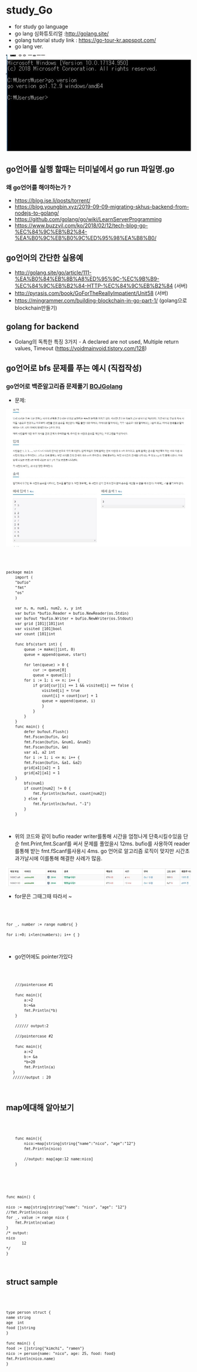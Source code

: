 # study_Go
- for study go language  
- go lang 심화튜토리얼 :http://golang.site/
- golang tutorial study link : https://go-tour-kr.appspot.com/
- go lang ver.

![go](./go.JPG)

## go언어를 실행 할때는 터미널에서 go run 파일명.go

### 왜 go언어를 해야하는가 ? 
- https://blog.jse.li/posts/torrent/
- https://blog.youngbin.xyz/2019-09-09-migrating-skhus-backend-from-nodejs-to-golang/
- https://github.com/golang/go/wiki/LearnServerProgramming
- https://www.buzzvil.com/ko/2018/02/12/tech-blog-go-%EC%84%9C%EB%B2%84-%EA%B0%9C%EB%B0%9C%ED%95%98%EA%B8%B0/

## go언어의 간단한 실용예
- http://golang.site/go/article/111-%EA%B0%84%EB%8B%A8%ED%95%9C-%EC%9B%B9-%EC%84%9C%EB%B2%84-HTTP-%EC%84%9C%EB%B2%84 (서버)
- http://pyrasis.com/book/GoForTheReallyImpatient/Unit58   (서버)
- https://mingrammer.com/building-blockchain-in-go-part-1/ (golang으로 blockchain만들기)

## golang for backend
- Golang의 독특한 특징 3가지 - A declared are not used, Multiple return values, Timeout (https://voidmainvoid.tistory.com/128)

## go언어로 bfs 문제를 푸는 예시 (직접작성)

### go언어로 백준알고리즘 문제풀기 [BOJGolang](./BOJ_Go)

- 문제:

![ex](./ex.JPG)

<code>
    
    package main
        import (
	    "bufio"
	    "fmt"
	    "os"
        )

        var n, m, num1, num2, x, y int
        var bufin *bufio.Reader = bufio.NewReader(os.Stdin)
        var bufout *bufio.Writer = bufio.NewWriter(os.Stdout)
        var grid [101][101]int
        var visited [101]bool
        var count [101]int

        func bfs(start int) {
            queue := make([]int, 0)
            queue = append(queue, start)

            for len(queue) > 0 {
                cur := queue[0]
                queue = queue[1:]
            for i := 1; i <= n; i++ {
                if grid[cur][i] == 1 && visited[i] == false {
                    visited[i] = true
                    count[i] = count[cur] + 1
                    queue = append(queue, i)
                    }
                }   
            }
        }
        func main() {
            defer bufout.Flush()
            fmt.Fscan(bufin, &n)
            fmt.Fscan(bufin, &num1, &num2)
            fmt.Fscan(bufin, &m)
            var a1, a2 int
            for i := 1; i <= m; i++ {
            fmt.Fscan(bufin, &a1, &a2)
            grid[a1][a2] = 1
            grid[a2][a1] = 1
        }
            bfs(num1)
            if count[num2] != 0 {
                fmt.Fprintln(bufout, count[num2])
            } else {
                fmt.Fprintln(bufout, "-1")
            }
        }

</code>

- 위의 코드와 같이 bufio reader writer를통해 시간을 엄청나게 단축시킬수있음 단순 fmt.Print,fmt.Scanf를 써서 문제를 풀었을시 12ms. bufio를 사용하여 reader를통해 받는 fmt.fScanf를사용시 4ms.  go 언어로 알고리즘 로직이 맞지만 시간초과가날시에 이를통해 해결한 사례가 많음. 

![time](./time.JPG)


- for문은 그때그때 따라서 ~ 

<code>
	
	for _, number := range numbrs{ }
	
	for i:=0; i<len(numbers); i++ { }
	
</code>	

- go언어에도 pointer가있다 

<code>

        ///pointercase #1 

        func main(){
            a:=2
            b:=&a
            fmt.Println(*b)
        }

        ////// output:2 

        ///pointercase #2

        func main(){
            a:=2 
            b:= &a
            *b=20 
            fmt.Println(a)
       }
       //////output : 20 

</code>

## map에대해 알아보기 

<code>

        func main(){
            nico:=map[string]string{"name":"nico", "age":"12"}
            fmt.Println(nico)

            //output: map[age:12 name:nico]
        }

</code>

<code>

        
    func main() {

	nico := map[string]string{"name": "nico", "age": "12"}
	//fmt.Println(nico)
	for _, value := range nico {
		fmt.Println(value)
	}
	/* output:
	nico
	       12
	*/
    }

</code>


## struct sample

<code>

    type person struct {
	name string
	age  int
	food []string
    }

    func main() {
	food := []string{"kimchi", "ramen"}
	nico := person{name: "nico", age: 25, food: food}
	fmt.Println(nico.name)
    }

</code>
